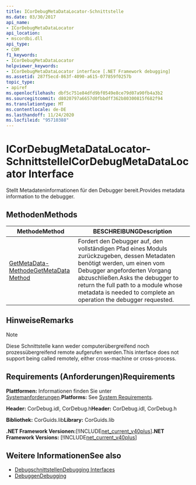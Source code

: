 ```yaml
---
title: ICorDebugMetaDataLocator-Schnittstelle
ms.date: 03/30/2017
api_name:
- ICorDebugMetaDataLocator
api_location:
- mscordbi.dll
api_type:
- COM
f1_keywords:
- ICorDebugMetaDataLocator
helpviewer_keywords:
- ICorDebugMetaDataLocator interface [.NET Framework debugging]
ms.assetid: 287f5ecd-863f-4090-a615-077859f0257b
topic_type:
- apiref
ms.openlocfilehash: dbf5c751e84dfd9bf0549e8ce79d07a90fb4a3b2
ms.sourcegitcommit: d8020797a6657d0fbbdff362b80300815f682f94
ms.translationtype: MT
ms.contentlocale: de-DE
ms.lasthandoff: 11/24/2020
ms.locfileid: "95710388"
---
```

# <a name="icordebugmetadatalocator-interface"></a><span data-ttu-id="ee882-102">ICorDebugMetaDataLocator-Schnittstelle</span><span class="sxs-lookup"><span data-stu-id="ee882-102">ICorDebugMetaDataLocator Interface</span></span>

<span data-ttu-id="ee882-103">Stellt Metadateninformationen für den Debugger bereit.</span><span class="sxs-lookup"><span data-stu-id="ee882-103">Provides metadata information to the debugger.</span></span>  
  
## <a name="methods"></a><span data-ttu-id="ee882-104">Methoden</span><span class="sxs-lookup"><span data-stu-id="ee882-104">Methods</span></span>  
  
|<span data-ttu-id="ee882-105">Methode</span><span class="sxs-lookup"><span data-stu-id="ee882-105">Method</span></span>|<span data-ttu-id="ee882-106">BESCHREIBUNG</span><span class="sxs-lookup"><span data-stu-id="ee882-106">Description</span></span>|  
|------------|-----------------|  
|[<span data-ttu-id="ee882-107">GetMetaData-Methode</span><span class="sxs-lookup"><span data-stu-id="ee882-107">GetMetaData Method</span></span>](icordebugmetadatalocator-getmetadata-method.md)|<span data-ttu-id="ee882-108">Fordert den Debugger auf, den vollständigen Pfad eines Moduls zurückzugeben, dessen Metadaten benötigt werden, um einen vom Debugger angeforderten Vorgang abzuschließen.</span><span class="sxs-lookup"><span data-stu-id="ee882-108">Asks the debugger to return the full path to a module whose metadata is needed to complete an operation the debugger requested.</span></span>|  
  
## <a name="remarks"></a><span data-ttu-id="ee882-109">Hinweise</span><span class="sxs-lookup"><span data-stu-id="ee882-109">Remarks</span></span>  
  
> [!NOTE]
> <span data-ttu-id="ee882-110">Diese Schnittstelle kann weder computerübergreifend noch prozessübergreifend remote aufgerufen werden.</span><span class="sxs-lookup"><span data-stu-id="ee882-110">This interface does not support being called remotely, either cross-machine or cross-process.</span></span>  
  
## <a name="requirements"></a><span data-ttu-id="ee882-111">Requirements (Anforderungen)</span><span class="sxs-lookup"><span data-stu-id="ee882-111">Requirements</span></span>  

 <span data-ttu-id="ee882-112">**Plattformen:** Informationen finden Sie unter [Systemanforderungen](../../get-started/system-requirements.md).</span><span class="sxs-lookup"><span data-stu-id="ee882-112">**Platforms:** See [System Requirements](../../get-started/system-requirements.md).</span></span>  
  
 <span data-ttu-id="ee882-113">**Header:** CorDebug.idl, CorDebug.h</span><span class="sxs-lookup"><span data-stu-id="ee882-113">**Header:** CorDebug.idl, CorDebug.h</span></span>  
  
 <span data-ttu-id="ee882-114">**Bibliothek:** CorGuids.lib</span><span class="sxs-lookup"><span data-stu-id="ee882-114">**Library:** CorGuids.lib</span></span>  
  
 <span data-ttu-id="ee882-115">**.NET Framework Versionen:**[!INCLUDE[net_current_v40plus](../../../../includes/net-current-v40plus-md.md)]</span><span class="sxs-lookup"><span data-stu-id="ee882-115">**.NET Framework Versions:** [!INCLUDE[net_current_v40plus](../../../../includes/net-current-v40plus-md.md)]</span></span>  
  
## <a name="see-also"></a><span data-ttu-id="ee882-116">Weitere Informationen</span><span class="sxs-lookup"><span data-stu-id="ee882-116">See also</span></span>

- [<span data-ttu-id="ee882-117">Debugschnittstellen</span><span class="sxs-lookup"><span data-stu-id="ee882-117">Debugging Interfaces</span></span>](debugging-interfaces.md)
- [<span data-ttu-id="ee882-118">Debuggen</span><span class="sxs-lookup"><span data-stu-id="ee882-118">Debugging</span></span>](index.md)

